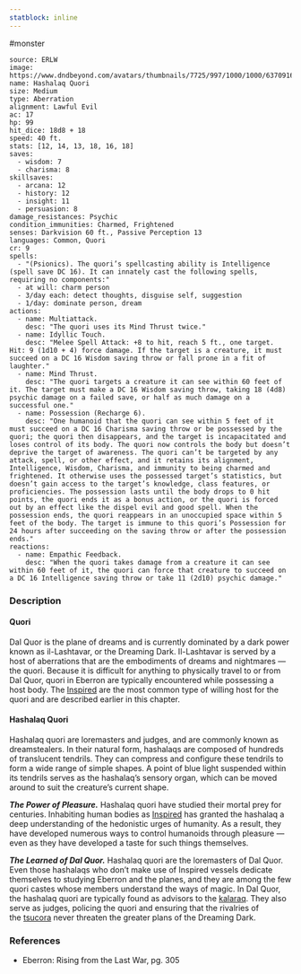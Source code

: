 ```yaml
---
statblock: inline
---
```

 #monster 

```statblock
source: ERLW
image: https://www.dndbeyond.com/avatars/thumbnails/7725/997/1000/1000/637091671304812075.png
name: Hashalaq Quori
size: Medium
type: Aberration
alignment: Lawful Evil
ac: 17
hp: 99
hit_dice: 18d8 + 18
speed: 40 ft.
stats: [12, 14, 13, 18, 16, 18]
saves:
  - wisdom: 7
  - charisma: 8
skillsaves:
  - arcana: 12
  - history: 12
  - insight: 11
  - persuasion: 8
damage_resistances: Psychic
condition_immunities: Charmed, Frightened
senses: Darkvision 60 ft., Passive Perception 13
languages: Common, Quori
cr: 9
spells:
  - "(Psionics). The quori’s spellcasting ability is Intelligence (spell save DC 16). It can innately cast the following spells, requiring no components:"
  - at will: charm person
  - 3/day each: detect thoughts, disguise self, suggestion
  - 1/day: dominate person, dream
actions:
  - name: Multiattack.
    desc: "The quori uses its Mind Thrust twice."
  - name: Idyllic Touch.
    desc: "Melee Spell Attack: +8 to hit, reach 5 ft., one target. Hit: 9 (1d10 + 4) force damage. If the target is a creature, it must succeed on a DC 16 Wisdom saving throw or fall prone in a fit of laughter."
  - name: Mind Thrust.
    desc: "The quori targets a creature it can see within 60 feet of it. The target must make a DC 16 Wisdom saving throw, taking 18 (4d8) psychic damage on a failed save, or half as much damage on a successful one."
  - name: Possession (Recharge 6).
    desc: "One humanoid that the quori can see within 5 feet of it must succeed on a DC 16 Charisma saving throw or be possessed by the quori; the quori then disappears, and the target is incapacitated and loses control of its body. The quori now controls the body but doesn’t deprive the target of awareness. The quori can’t be targeted by any attack, spell, or other effect, and it retains its alignment, Intelligence, Wisdom, Charisma, and immunity to being charmed and frightened. It otherwise uses the possessed target’s statistics, but doesn’t gain access to the target’s knowledge, class features, or proficiencies. The possession lasts until the body drops to 0 hit points, the quori ends it as a bonus action, or the quori is forced out by an effect like the dispel evil and good spell. When the possession ends, the quori reappears in an unoccupied space within 5 feet of the body. The target is immune to this quori’s Possession for 24 hours after succeeding on the saving throw or after the possession ends."
reactions:
  - name: Empathic Feedback.
    desc: "When the quori takes damage from a creature it can see within 60 feet of it, the quori can force that creature to succeed on a DC 16 Intelligence saving throw or take 11 (2d10) psychic damage."
```

### Description

#### Quori

Dal Quor is the plane of dreams and is currently dominated by a dark power known as il-Lashtavar, or the Dreaming Dark. Il-Lashtavar is served by a host of aberrations that are the embodiments of dreams and nightmares — the quori. Because it is difficult for anything to physically travel to or from Dal Quor, quori in Eberron are typically encountered while possessing a host body. The [Inspired](https://www.dndbeyond.com/monsters/489058-inspired) are the most common type of willing host for the quori and are described earlier in this chapter.

#### Hashalaq Quori

Hashalaq quori are loremasters and judges, and are commonly known as dreamstealers. In their natural form, hashalaqs are composed of hundreds of translucent tendrils. They can compress and configure these tendrils to form a wide range of simple shapes. A point of blue light suspended within its tendrils serves as the hashalaq’s sensory organ, which can be moved around to suit the creature’s current shape.

_**The Power of Pleasure.**_ Hashalaq quori have studied their mortal prey for centuries. Inhabiting human bodies as [Inspired](https://www.dndbeyond.com/monsters/489163-inspired-hashalaq-variant) has granted the hashalaq a deep understanding of the hedonistic urges of humanity. As a result, they have developed numerous ways to control humanoids through pleasure — even as they have developed a taste for such things themselves.

_**The Learned of Dal Quor.**_ Hashalaq quori are the loremasters of Dal Quor. Even those hashalaqs who don’t make use of Inspired vessels dedicate themselves to studying Eberron and the planes, and they are among the few quori castes whose members understand the ways of magic. In Dal Quor, the hashalaq quori are typically found as advisors to the [kalaraq](https://www.dndbeyond.com/monsters/493174-kalaraq-quori). They also serve as judges, policing the quori and ensuring that the rivalries of the [tsucora](https://www.dndbeyond.com/monsters/493199-tsucora-quori) never threaten the greater plans of the Dreaming Dark.

### References

* Eberron: Rising from the Last War, pg. 305

